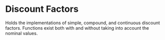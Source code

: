 # Discount Factors
Holds the implementations of simple, compound, and continuous discount factors. 
Functions exist both with and without taking into account the nominal values.